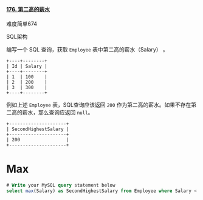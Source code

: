 #### [176. 第二高的薪水](https://leetcode-cn.com/problems/second-highest-salary/)

难度简单674

SQL架构

编写一个 SQL 查询，获取 `Employee` 表中第二高的薪水（Salary） 。

```
+----+--------+
| Id | Salary |
+----+--------+
| 1  | 100    |
| 2  | 200    |
| 3  | 300    |
+----+--------+
```

例如上述 `Employee` 表，SQL查询应该返回 `200` 作为第二高的薪水。如果不存在第二高的薪水，那么查询应返回 `null`。

```
+---------------------+
| SecondHighestSalary |
+---------------------+
| 200                 |
+---------------------+
```

# Max

```sql
# Write your MySQL query statement below
select max(Salary) as SecondHighestSalary from Employee where Salary < (select max(Salary) from Employee);

```

